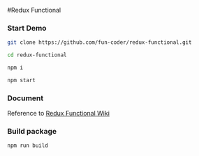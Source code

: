 #Redux Functional



### Start Demo

```bash
git clone https://github.com/fun-coder/redux-functional.git

cd redux-functional

npm i

npm start
```



### Document

Reference to [Redux Functional Wiki](https://github.com/fun-coder/redux-functional/wiki)

### Build package

```bash
npm run build
```

